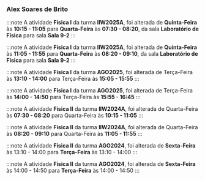 ### Alex Soares de Brito


:::note
A atividade **Física I** da turma **IIW2025A**, foi alterada de **Quinta-Feira** às **10:15 - 11:05** para **Quarta-Feira** às **07:30 - 08:20**, da sala **Laboratório de Física** para sala **Sala 9-2**
:::
        


:::note
A atividade **Física I** da turma **IIW2025A**, foi alterada de **Quinta-Feira** às **11:05 - 11:55** para **Quarta-Feira** às **08:20 - 09:10**, da sala **Laboratório de Física** para sala **Sala 9-2**
:::
        


:::note
A atividade **Física I** da turma **AGO2025**, foi alterada de Terça-Feira às **13:10 - 14:00** para Terça-Feira às **15:05 - 15:55**
:::
        


:::note
A atividade **Física I** da turma **AGO2025**, foi alterada de Terça-Feira às **14:00 - 14:50** para Terça-Feira às **15:55 - 16:45**
:::
        


:::note
A atividade **Física II** da turma **IIW2024A**, foi alterada de Quarta-Feira às **07:30 - 08:20** para Quarta-Feira às **10:15 - 11:05**
:::
        


:::note
A atividade **Física II** da turma **IIW2024A**, foi alterada de Quarta-Feira às **08:20 - 09:10** para Quarta-Feira às **11:05 - 11:55**
:::
        


:::note
A atividade **Física II** da turma **AGO2024**, foi alterada de **Sexta-Feira** às 13:10 - 14:00 para **Terça-Feira** às 13:10 - 14:00
:::
        


:::note
A atividade **Física II** da turma **AGO2024**, foi alterada de **Sexta-Feira** às 14:00 - 14:50 para **Terça-Feira** às 14:00 - 14:50
:::
        


